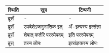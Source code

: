 | स्थिति | सूत्र | टिप्पणी |
| ----- | ------- | ------ |
| ब्रूसँ | - | - |
| ब्रूसँ | उपदेशेऽजनुनासिक इत् | अँ-इत्यस्य इत्संज्ञा |
| ब्रूसँ | शेषात् कर्तरि परस्मैपदम् | इति परस्मैपदम् |
| ब्रूस् | तस्य लोपः | इत्संज्ञकस्य लोपः |

